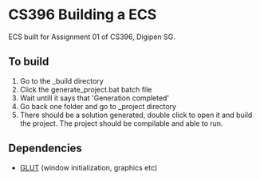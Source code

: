# CS396 Building a ECS
ECS built for Assignment 01 of CS396, Digipen SG.

## To build
1. Go to the _build directory 
2. Click the generate_project.bat batch file
3. Wait untill it says that 'Generation completed'
4. Go back one folder and go to _project directory
5. There should be a solution generated, double click to open it and build the project.
   The project should be compilable and able to run.

## Dependencies
- [GLUT](https://github.com/markkilgard/glut) (window initialization, graphics etc)
